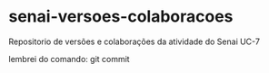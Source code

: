 # senai-versoes-colaboracoes
Repositorio de versões e colaborações da atividade do Senai UC-7

lembrei do comando: git commit